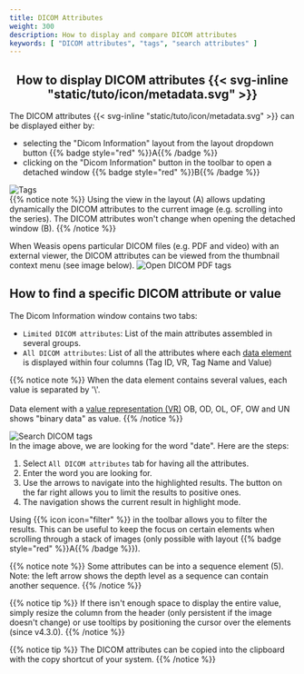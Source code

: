 ```yaml
---
title: DICOM Attributes
weight: 300
description: How to display and compare DICOM attributes
keywords: [ "DICOM attributes", "tags", "search attributes" ]
---
```


## <center>How to display DICOM attributes {{< svg-inline "static/tuto/icon/metadata.svg" >}}</center>

The DICOM attributes {{< svg-inline "static/tuto/icon/metadata.svg" >}} can be displayed either by:

* selecting the "Dicom Information" layout from the layout dropdown button {{% badge style="red" %}}A{{% /badge %}}
* clicking on the "Dicom Information" button in the toolbar to open a detached window {{% badge style="red" %}}B{{% /badge %}}

![Tags](/tuto/dicom-attributes.jpg?classes=shadow&width=700px)
<br>
{{% notice note %}}
Using the view in the layout (A) allows updating dynamically the DICOM attributes to the current image (e.g. scrolling into the series). The DICOM attributes won't change when opening the detached window (B).
{{% /notice %}}

When Weasis opens particular DICOM files (e.g. PDF and video) with an external viewer, the DICOM attributes can be viewed from the thumbnail context menu (see image below).
![Open DICOM PDF tags](/tuto/dicom-attributes-pdf.png?classes=shadow)
<br>

## How to find a specific DICOM attribute or value
The Dicom Information window contains two tabs:

* `Limited DICOM attributes`: List of the main attributes assembled in several groups.
* `All DICOM attributes`: List of all the attributes where each [data element](https://dicom.nema.org/medical/dicom/current/output/chtml/part05/chapter_7.html) is displayed within four columns (Tag ID, VR, Tag Name and Value)

{{% notice note %}}
When the data element contains several values, each value is separated by '\\'.<br><br>
Data element with a [value representation (VR)](https://dicom.nema.org/medical/dicom/current/output/chtml/part05/sect_6.2.html) OB, OD, OL, OF, OW and UN shows "binary data" as value.
{{% /notice %}}

![Search DICOM tags](/tuto/dicom-attributes-search.jpg?classes=shadow)
<br>
In the image above, we are looking for the word "date". Here are the steps:

1. Select `All DICOM attributes` tab for having all the attributes. 
2. Enter the word you are looking for.
3. Use the arrows to navigate into the highlighted results. The button on the far right allows you to limit the results to positive ones.
4. The navigation shows the current result in highlight mode.

Using {{% icon icon="filter" %}} in the toolbar allows you to filter the results. This can be useful to keep the focus on certain elements when scrolling through a stack of images (only possible with layout {{% badge style="red" %}}A{{% /badge %}}).

{{% notice note %}}
Some attributes can be into a sequence element (5). Note: the left arrow shows the depth level as a sequence can contain another sequence.
{{% /notice %}}

{{% notice tip %}}
If there isn't enough space to display the entire value, simply resize the column from the header (only persistent if the image doesn't change) or use tooltips by positioning the cursor over the elements (since v4.3.0).
{{% /notice %}}

{{% notice tip %}}
The DICOM attributes can be copied into the clipboard with the copy shortcut of your system.
{{% /notice %}}
